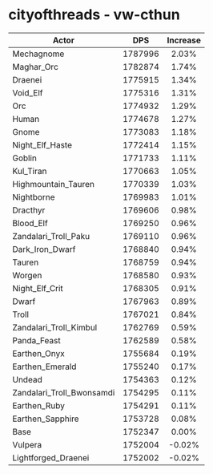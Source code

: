 # cityofthreads - vw-cthun
| Actor | DPS | Increase |
|---|:---:|:---:|
|Mechagnome|1787996|2.03%|
|Maghar_Orc|1782874|1.74%|
|Draenei|1775915|1.34%|
|Void_Elf|1775316|1.31%|
|Orc|1774932|1.29%|
|Human|1774678|1.27%|
|Gnome|1773083|1.18%|
|Night_Elf_Haste|1772414|1.15%|
|Goblin|1771733|1.11%|
|Kul_Tiran|1770663|1.05%|
|Highmountain_Tauren|1770339|1.03%|
|Nightborne|1769983|1.01%|
|Dracthyr|1769606|0.98%|
|Blood_Elf|1769250|0.96%|
|Zandalari_Troll_Paku|1769110|0.96%|
|Dark_Iron_Dwarf|1768840|0.94%|
|Tauren|1768759|0.94%|
|Worgen|1768580|0.93%|
|Night_Elf_Crit|1768305|0.91%|
|Dwarf|1767963|0.89%|
|Troll|1767021|0.84%|
|Zandalari_Troll_Kimbul|1762769|0.59%|
|Panda_Feast|1762589|0.58%|
|Earthen_Onyx|1755684|0.19%|
|Earthen_Emerald|1755240|0.17%|
|Undead|1754363|0.12%|
|Zandalari_Troll_Bwonsamdi|1754295|0.11%|
|Earthen_Ruby|1754291|0.11%|
|Earthen_Sapphire|1753728|0.08%|
|Base|1752347|0.00%|
|Vulpera|1752004|-0.02%|
|Lightforged_Draenei|1752002|-0.02%|
